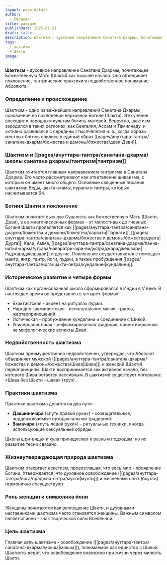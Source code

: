```yaml
---
layout: page-detail
author:
  - Яшодеви
title: шактизм
publishDate: 2025-01-21
draft: false
description: Шактизм - духовное направление Санатана Дхармы, почитающее Божественную Мать (Шакти) как высшее начало. Оно объединяет поклонение, тантрические практики и недвойственное понимание Абсолюта.
tags:
  - шактизм
  - Шакти
image:
---
```

**Шактизм** - духовное направление Санатана Дхармы, почитающее Божественную Мать (Шакти) как высшее начало. Оно объединяет поклонение, тантрические практики и недвойственное понимание Абсолюта.
### Определение и происхождение  

Шактизм - одно из важнейших направлений Санатана Дхармы, основанное на поклонении верховной Богине (Шакти). Это учение восходит к народным культам богинь-матерей. Вероятно, шактизм зародился в таких регионах, как Бенгалия, Ассам и Тамилнаду, и активно развивался с середины I тысячелетия н. э., когда образы местных богинь слились в единый образ [[pages/ануттара-тантра/санатана-дхарма/божества и демоны/божества/деви|Деви]].
### Шактизм и [[pages/ануттара-тантра/санатана-дхарма/школы санатана дхармы/тантризм|тантризм]]  

Шактизм считается главным направлением тантризма в Санатана Дхарме. Его часто рассматривают как ответвление шиваизма, с которым он имеет много общего. Основные священные писания шактизма: Веды, шакта-агамы, пураны и тантры, которых насчитывается 64.

### Богиня Шакти и поклонение  

Шактизм почитает высшую Сущность как Божественную Мать (Шакти, Деви), в ее многочисленных формах - от милостивых до гневных. Богиня Шакти проявляется как [[pages/ануттара-тантра/санатана-дхарма/божества и демоны/божества/парвати|Парвати]], [[pages/ануттара-тантра/санатана-дхарма/божества и демоны/божества/дурга|Дурга]], Кали, Амма, [[pages/ануттара-тантра/санатана-дхарма/панча-нитья-карма/утсава/наваратри-шри-видья/раджараджешвари|Раджараджешвари]] и другие. Поклонение осуществляется с помощью мантр, янтр, тантр, йоги, пуджи, а также пробуждения [[pages/ануттара-тантра/йога/шакти-янтра/кундалини|кундалини]].

### Историческое развитие и четыре формы  

Шактизм как организованная школа сформировался в Индии в V веке. В настоящее время он представлен в четырех формах:

- Бхактистская - акцент на ритуалах пуджи.
- Народно-шаманистская - использование магии, транса, жертвоприношений.
- Йогическая - пробуждение кундалини и соединение с Шивой.
- Универсалистская - реформированная традиция, ориентированная на мифологические аспекты Деви.

### Недвойственность шактизма  

Шактизм преимущественно недвойственен, утверждая, что Абсолют объединяет мужской ([[pages/ануттара-тантра/санатана-дхарма/божества и демоны/божества/Шива|Шива]]) и женский (Шакти) первопринципы. Шакти воспринимается как активное начало, без которого Шива остается пассивным. В шактизме существует поговорка: «Шива без Шакти - шава» (труп).

### Практики шактизма  

Практики шактизма делятся на два пути:

- **Дакшиначара** («путь правой руки») - созерцательные, поддерживаемые ортодоксальной традицией.
- **Вамачара** («путь левой руки») - ритуальные техники, иногда использующие сексуальные обряды.

Школы шри-видья и кула принадлежат к разным подходам, но их развитие тесно связано.

### Жизнеутверждающая природа шактизма  

Шактизм отвергает аскетизм, провозглашая, что весь мир - проявление Богини. Утверждается, что духовное освобождение ([[pages/ануттара-тантра/йога/праджня-янтра/мукти|мукти]]) и жизненный опыт (бхукти) гармонично сосуществуют.

### Роль женщин и символика йони  

Женщины почитаются как воплощение Шакти, и духовными наставниками шактизма часто становятся женщины. Важным символом является йони - знак творческой силы Вселенной.

### Цель шактизма  

Главная цель шактизма - освобождение ([[pages/ануттара-тантра/санатана-дхарма/мокша|мокша]]), понимаемое как единство с Шивой. Шактисты верят, что освобождение возможно при жизни через милость Шакти.